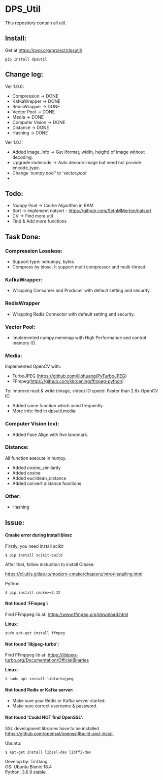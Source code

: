 # DPS_Util
This repository contain all util.

## Install:

Get at https://pypi.org/project/dpsutil/

```
pip install dpsutil
```

## Change log:

Ver 1.0.0:
- Compression -> DONE
- KafkaWrapper -> DONE
- RedisWrapper -> DONE
- Vector Pool -> DONE
- Media -> DONE
- Computer Vision -> DONE
- Distance -> DONE
- Hashing -> DONE

Ver 1.0.1:
- Added image_info -> Get (format, width, height) of image without decoding.
- Upgrade imdecode -> Auto decode image but need not provide encode_type.
- Change '_numpy.pool_' to '_vector.pool_'
- 

## Todo:

- Numpy Pool -> Cache Algorithm in RAM
- Sort -> implement natsort - https://github.com/SethMMorton/natsort
- CV -> Find more util
- Find & Add more functions

## Task Done:

### Compression Lossless:

- Support type: ndnumpy, bytes
- Compress by blosc. It support multi compressor and multi-thread.

### KafkaWrapper:

- Wrapping Consumer and Producer with default setting and security.

### RedisWrapper

- Wrapping Redis Connector with default setting and security.

### Vector Pool:

- Implemented numpy.memmap with High Performance and control memory IO.

### Media:

Implemented OpenCV with:

- TurboJPEG (https://github.com/lilohuang/PyTurboJPEG)
- FFmpeg(https://github.com/kkroening/ffmpeg-python) 

To: improve read & write (image, video) IO speed. Faster than 2.6x OpenCV IO

- Added some function which used frequently.
- More info: find in dpsutil.media

### Computer Vision (cv):

- Added Face Align with five landmark.

### Distance:

All function execute in numpy.
- Added cosine_similarity
- Added cosine
- Added euclidean_distance
- Added convert distance functions

### Other:

- Hashing

## Issue:

#### Cmake error during install blosc

Firstly, you need install scikit

    $ pip install scikit-build
    
After that, follow instuction to install Cmake: 

https://cliutils.gitlab.io/modern-cmake/chapters/intro/installing.html

Python 

    $ pip install cmake>=3.12   

#### Not found 'FFmpeg':

Find FFmppeg lib at: https://www.ffmpeg.org/download.html

**Linux**:

    sudo apt-get install ffmpeg

#### Not found 'libjpeg-turbo':

Find FFmppeg lib at: https://libjpeg-turbo.org/Documentation/OfficialBinaries

**Linux**:

    $ sudo apt install libturbojpeg

#### Not found Redis or Kafka server:

- Make sure your Redis or Kafka server started.
- Make sure correct username & password.

#### Not found 'Could NOT find OpenSSL':

SSL development libraries have to be installed
https://github.com/openssl/openssl#build-and-install

Ubuntu:

    $ apt-get install libssl-dev libffi-dev

   

Develop by: TinDang\
OS: Ubuntu Bionic 18.4\
Python: 3.6.9 stable
